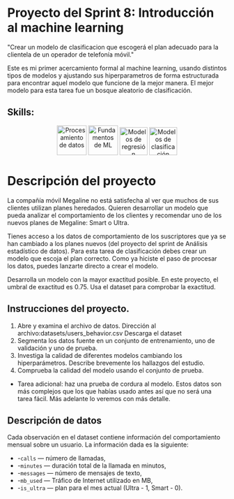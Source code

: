 # Proyecto del Sprint 8: Introducción al machine learning
"Crear un modelo de clasificacion que escogerá el plan adecuado para la clientela de un operador de telefonía móvil."

Este es mi primer acercamiento formal al machine learning, usando distintos tipos de modelos y ajustando sus hiperparametros de forma estructurada para encontrar aquel modelo que funcione de la mejor manera.
El mejor modelo para esta tarea fue un bosque aleatorio de clasificación.

## Skills:

<div align='center'>
<img width="68" alt="Procesamiento de datos" src="https://github.com/user-attachments/assets/8b350c4b-1041-4153-b794-0f6bdb4af648">
<img width="68" alt="Fundamentos de ML" src="https://github.com/user-attachments/assets/4a5b35f2-6b91-48b6-9fe6-89ddb5fe852e">
<img width="64" alt="Modelos de regresión" src="https://github.com/user-attachments/assets/2e9bd4d5-bbc8-48e3-a8f9-0eb355e804e9">
<img width="64" alt="Modelos de clasificación" src="https://github.com/user-attachments/assets/8bc11e58-85d2-4900-abaf-3fa113664a66">


</div>

# Descripción del proyecto
La compañía móvil Megaline no está satisfecha al ver que muchos de sus clientes utilizan planes heredados. Quieren desarrollar un modelo que pueda analizar el comportamiento de los clientes y recomendar uno de los nuevos planes de Megaline: Smart o Ultra.

Tienes acceso a los datos de comportamiento de los suscriptores que ya se han cambiado a los planes nuevos (del proyecto del sprint de Análisis estadístico de datos). Para esta tarea de clasificación debes crear un modelo que escoja el plan correcto. Como ya hiciste el paso de procesar los datos, puedes lanzarte directo a crear el modelo.

Desarrolla un modelo con la mayor exactitud posible. En este proyecto, el umbral de exactitud es $0.75$. Usa el dataset para comprobar la exactitud.

## Instrucciones del proyecto.

1. Abre y examina el archivo de datos. Dirección al archivo:datasets/users_behavior.csv Descarga el dataset
2. Segmenta los datos fuente en un conjunto de entrenamiento, uno de validación y uno de prueba.
2. Investiga la calidad de diferentes modelos cambiando los hiperparámetros. Describe brevemente los hallazgos del estudio.
3. Comprueba la calidad del modelo usando el conjunto de prueba.
- Tarea adicional: haz una prueba de cordura al modelo. Estos datos son más complejos que los que habías usado antes así que no será una tarea fácil. Más adelante lo veremos con más detalle.
## Descripción de datos
Cada observación en el dataset contiene información del comportamiento mensual sobre un usuario. La información dada es la siguiente:

- -`сalls` — número de llamadas,
- -`minutes` — duración total de la llamada en minutos,
- -`messages` — número de mensajes de texto,
- -`mb_used` — Tráfico de Internet utilizado en MB,
- -`is_ultra` — plan para el mes actual (Ultra - 1, Smart - 0).
